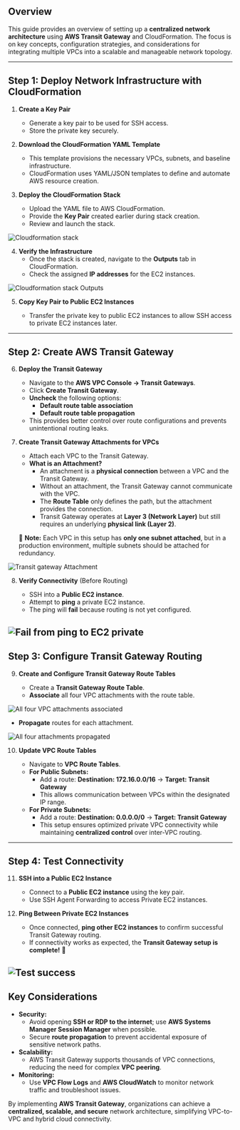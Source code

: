 
## **Overview**

This guide provides an overview of setting up a **centralized network architecture** using **AWS Transit Gateway** and CloudFormation. The focus is on key concepts, configuration strategies, and considerations for integrating multiple VPCs into a scalable and manageable network topology.

---

## **Step 1: Deploy Network Infrastructure with CloudFormation**

1. **Create a Key Pair**
    
    - Generate a key pair to be used for SSH access.
    - Store the private key securely.

2. **Download the CloudFormation YAML Template**
    
    - This template provisions the necessary VPCs, subnets, and baseline infrastructure.
    - CloudFormation uses YAML/JSON templates to define and automate AWS resource creation.

3. **Deploy the CloudFormation Stack**
    
    - Upload the YAML file to AWS CloudFormation.
    - Provide the **Key Pair** created earlier during stack creation.
    - Review and launch the stack.

![Cloudformation stack](/Set-up-AWS-Transit-Gateway/screenshots/Cloudformation-stack-created.PNG)

4. **Verify the Infrastructure**    
    - Once the stack is created, navigate to the **Outputs** tab in CloudFormation.
    - Check the assigned **IP addresses** for the EC2 instances.

![Cloudformation stack Outputs](/Set-up-AWS-Transit-Gateway/screenshots/Cloudformation-stack-Outputs.PNG)

5. **Copy Key Pair to Public EC2 Instances**
    
    - Transfer the private key to public EC2 instances to allow SSH access to private EC2 instances later.

---

## **Step 2: Create AWS Transit Gateway**

6. **Deploy the Transit Gateway**
    
    - Navigate to the **AWS VPC Console → Transit Gateways**.
    - Click **Create Transit Gateway**.
    - **Uncheck** the following options:
        - **Default route table association**
        - **Default route table propagation**
    - This provides better control over route configurations and prevents unintentional routing leaks.
7. **Create Transit Gateway Attachments for VPCs**
    
    - Attach each VPC to the Transit Gateway.
    - **What is an Attachment?**
        - An attachment is a **physical connection** between a VPC and the Transit Gateway.
        - Without an attachment, the Transit Gateway cannot communicate with the VPC.
        - The **Route Table** only defines the path, but the attachment provides the connection.
        - Transit Gateway operates at **Layer 3 (Network Layer)** but still requires an underlying **physical link (Layer 2)**.
    
    🔹 **Note:** Each VPC in this setup has **only one subnet attached**, but in a production environment, multiple subnets should be attached for redundancy.

![Transit gateway Attachment](/Set-up-AWS-Transit-Gateway/screenshots/Transit-gateway-attachment-created.PNG)

8. **Verify Connectivity** (Before Routing)
    
    - SSH into a **Public EC2 instance**.
    - Attempt to **ping** a private EC2 instance.
    - The ping will **fail** because routing is not yet configured.

![Fail from ping to EC2 private](/Set-up-AWS-Transit-Gateway/screenshots/EC2-1-ping-to-EC2-2.PNG)
---

## **Step 3: Configure Transit Gateway Routing**

9. **Create and Configure Transit Gateway Route Tables**
    
    - Create a **Transit Gateway Route Table**.
    - **Associate** all four VPC attachments with the route table.

![All four VPC attachments associated](/Set-up-AWS-Transit-Gateway/screenshots/TGW-associations-created.PNG)

- **Propagate** routes for each attachment.

![All four attachments propagated](/Set-up-AWS-Transit-Gateway/screenshots/TGW-propagations-created.PNG)

10. **Update VPC Route Tables**
    
    - Navigate to **VPC Route Tables**.
    - **For Public Subnets:**
        - Add a route: **Destination: 172.16.0.0/16** → **Target: Transit Gateway**
        - This allows communication between VPCs within the designated IP range.
    - **For Private Subnets:**
        - Add a route: **Destination: 0.0.0.0/0** → **Target: Transit Gateway**
        - This setup ensures optimized private VPC connectivity while maintaining **centralized control** over inter-VPC routing.

---

## **Step 4: Test Connectivity**

11. **SSH into a Public EC2 Instance**
    
    - Connect to a **Public EC2 instance** using the key pair.
    - Use SSH Agent Forwarding to access Private EC2 instances.
12. **Ping Between Private EC2 Instances**
    
    - Once connected, **ping other EC2 instances** to confirm successful Transit Gateway routing.
    - If connectivity works as expected, the **Transit Gateway setup is complete!** 🎉

![Test success](/Set-up-AWS-Transit-Gateway/screenshots/Success-ping-from-EC2-2-to-3.PNG)
---

## **Key Considerations**

- **Security:**
    - Avoid opening **SSH or RDP to the internet**; use **AWS Systems Manager Session Manager** when possible.
    - Secure **route propagation** to prevent accidental exposure of sensitive network paths.
- **Scalability:**
    - AWS Transit Gateway supports thousands of VPC connections, reducing the need for complex **VPC peering**.
- **Monitoring:**
    - Use **VPC Flow Logs** and **AWS CloudWatch** to monitor network traffic and troubleshoot issues.

By implementing **AWS Transit Gateway**, organizations can achieve a **centralized, scalable, and secure** network architecture, simplifying VPC-to-VPC and hybrid cloud connectivity.